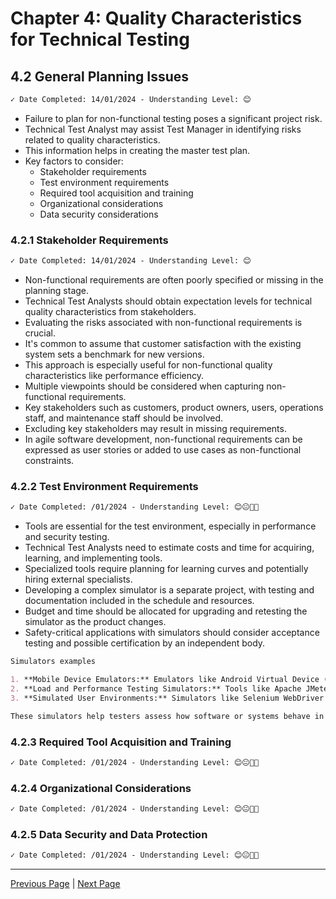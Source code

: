 # Chapter 4: Quality Characteristics for Technical Testing

## 4.2 General Planning Issues

```markdown
✓ Date Completed: 14/01/2024 - Understanding Level: 😊
```

- Failure to plan for non-functional testing poses a significant project risk.
- Technical Test Analyst may assist Test Manager in identifying risks related to quality characteristics.
- This information helps in creating the master test plan.
- Key factors to consider:
  - Stakeholder requirements
  - Test environment requirements
  - Required tool acquisition and training
  - Organizational considerations
  - Data security considerations

### 4.2.1 Stakeholder Requirements

```markdown
✓ Date Completed: 14/01/2024 - Understanding Level: 😊
```

- Non-functional requirements are often poorly specified or missing in the planning stage.
- Technical Test Analysts should obtain expectation levels for technical quality characteristics from stakeholders.
- Evaluating the risks associated with non-functional requirements is crucial.
- It's common to assume that customer satisfaction with the existing system sets a benchmark for new versions.
- This approach is especially useful for non-functional quality characteristics like performance efficiency.
- Multiple viewpoints should be considered when capturing non-functional requirements.
- Key stakeholders such as customers, product owners, users, operations staff, and maintenance staff should be involved.
- Excluding key stakeholders may result in missing requirements.
- In agile software development, non-functional requirements can be expressed as user stories or added to use cases as non-functional constraints.

### 4.2.2 Test Environment Requirements

```markdown
✓ Date Completed: /01/2024 - Understanding Level: 😊😐🤢🤮
```

- Tools are essential for the test environment, especially in performance and security testing.
- Technical Test Analysts need to estimate costs and time for acquiring, learning, and implementing tools.
- Specialized tools require planning for learning curves and potentially hiring external specialists.
- Developing a complex simulator is a separate project, with testing and documentation included in the schedule and resources.
- Budget and time should be allocated for upgrading and retesting the simulator as the product changes.
- Safety-critical applications with simulators should consider acceptance testing and possible certification by an independent body.

```markdown
Simulators examples

1. **Mobile Device Emulators:** Emulators like Android Virtual Device (AVD) or Apple's Xcode simulator simulate mobile device characteristics and operating systems for mobile app testing.
2. **Load and Performance Testing Simulators:** Tools like Apache JMeter simulate a high volume of user interactions to test how a system handles loads and stress conditions.
3. **Simulated User Environments:** Simulators like Selenium WebDriver or Appium simulate user interactions with web or mobile applications, allowing for automated testing of user interfaces.

These simulators help testers assess how software or systems behave in different conditions or scenarios without needing the actual hardware or environments, making it easier to identify and address potential issues.
```

### 4.2.3 Required Tool Acquisition and Training

```markdown
✓ Date Completed: /01/2024 - Understanding Level: 😊😐🤢🤮
```

### 4.2.4 Organizational Considerations

```markdown
✓ Date Completed: /01/2024 - Understanding Level: 😊😐🤢🤮
```

### 4.2.5 Data Security and Data Protection

```markdown
✓ Date Completed: /01/2024 - Understanding Level: 😊😐🤢🤮
```

---

[Previous Page](4.1-introduction.md) | [Next Page](4.3-security-testing.md)
